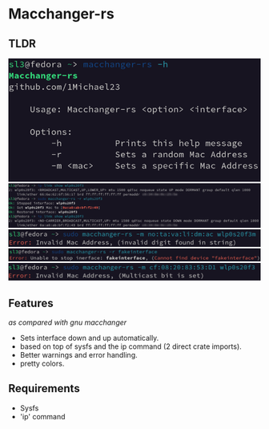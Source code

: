 # Macchanger-rs
## TLDR
![Help menu](media/tldr.png?raw=true "Help menu")
![Basic operation](media/tldr-random.png?raw=true "Basic operation")
![Error handling](media/tldr-error.png?raw=true "Error handling")
![Error handling](media/tldr-error2.png?raw=true "Error handling")
![Error handling](media/tldr-error3.png?raw=true "Error handling")

## Features
 *as compared with gnu macchanger*

- Sets interface down and up automatically.
- based on top of sysfs and the ip command (2 direct crate imports).
- Better warnings and error handling.
- pretty colors.

## Requirements

- Sysfs
- 'ip' command
